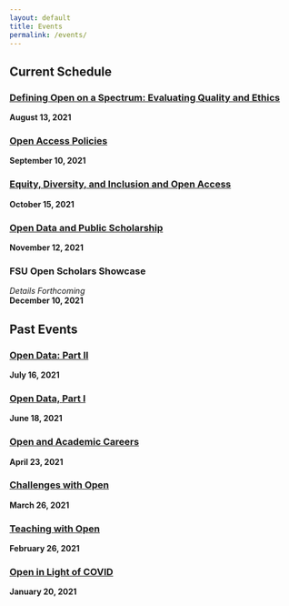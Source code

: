 ```yaml
---
layout: default 
title: Events
permalink: /events/
---
```


## Current Schedule

### [Defining Open on a Spectrum: Evaluating Quality and Ethics](https://calendar.fsu.edu/event/open_scholars_project_open_spectrum_quality_and_ethics)  
**August 13, 2021**

### [Open Access Policies](https://calendar.fsu.edu/event/open_scholars_project_open_access_policies)  
**September 10, 2021**

### [Equity, Diversity, and Inclusion and Open Access](https://calendar.fsu.edu/event/open_scholars_project_equity_diversity_and_inclusion_in_open_access)  
**October 15, 2021**

### [Open Data and Public Scholarship](https://calendar.fsu.edu/event/open_scholars_project_public_scholarship_and_social_humanities_data)  
**November 12, 2021**

### FSU Open Scholars Showcase     
*Details Forthcoming*  
**December 10, 2021**


## Past Events 

### [Open Data: Part II](https://calendar.fsu.edu/event/open_scholars_project_collaborations_and_health_data#.YPr3-OhKiUk)
**July 16, 2021**

### [Open Data, Part I](https://calendar.fsu.edu/event/open_scholars_project_open_data#.YLpoV6hKiUk)
**June 18, 2021**

### [Open and Academic Careers](https://calendar.fsu.edu/event/open_scholars_project_open_in_your_careercv#.YF6jZK9Kg2w)
**April 23, 2021**

### [Challenges with Open](https://calendar.fsu.edu/event/open_scholars_project_challenges_with_open#.YFUYUp1Kg2w)
**March 26, 2021**

### [Teaching with Open](https://calendar.fsu.edu/event/open_scholars_project_teaching_with_open#.X8pZkZNKjR0)
**February 26, 2021**

### [Open in Light of COVID](https://calendar.fsu.edu/event/OpenScholarsProject1#.X8pZNZNKjR0)
**January 20, 2021**
